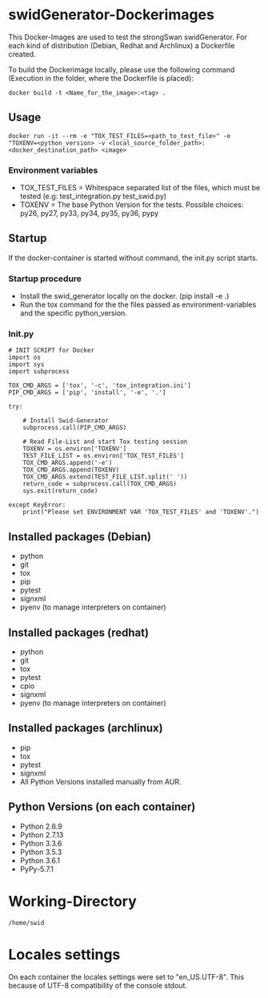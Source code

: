 # swidGenerator-Dockerimages

This Docker-Images are used to test the strongSwan swidGenerator.
For each kind of distribution (Debian, Redhat and Archlinux) a Dockerfile created.

To build the Dockerimage locally, please use the following command (Execution in the folder, where the Dockerfile is placed):

```
docker build -t <Name_for_the_image>:<tag> .
```

## Usage
```
docker run -it --rm -e "TOX_TEST_FILES=<path_to_test_file>" -e "TOXENV=<python_version> -v <local_source_folder_path>:<docker_destination_path> <image>
```

### Environment variables
* TOX_TEST_FILES = Whitespace separated list of the files, which must be tested (e.g: test_integration.py test_swid.py)
* TOXENV = The base Python Version for the tests. Possible choices: py26, py27, py33, py34, py35, py36, pypy

## Startup
If the docker-container is started without command, the init.py script starts.

### Startup procedure
* Install the swid_generator locally on the docker. (pip install -e .)
* Run the tox command for the the files passed as environment-variables and the specific python_version.

### Init.py

```
# INIT SCRIPT for Docker
import os
import sys
import subprocess

TOX_CMD_ARGS = ['tox', '-c', 'tox_integration.ini']
PIP_CMD_ARGS = ['pip', 'install', '-e', '.']

try:

    # Install Swid-Generator
    subprocess.call(PIP_CMD_ARGS)

    # Read File-List and start Tox testing session
    TOXENV = os.environ['TOXENV']
    TEST_FILE_LIST = os.environ['TOX_TEST_FILES']
    TOX_CMD_ARGS.append('-e')
    TOX_CMD_ARGS.append(TOXENV)
    TOX_CMD_ARGS.extend(TEST_FILE_LIST.split(' '))
    return_code = subprocess.call(TOX_CMD_ARGS)
    sys.exit(return_code)

except KeyError:
    print("Please set ENVIRONMENT VAR 'TOX_TEST_FILES' and 'TOXENV'.")
```

## Installed packages (Debian)
- python
- git
- tox
- pip
- pytest
- signxml
- pyenv (to manage interpreters on container)

## Installed packages (redhat)
- python
- git
- tox
- pytest
- cpio
- signxml
- pyenv (to manage interpreters on container)

## Installed packages (archlinux)
- pip
- tox
- pytest
- signxml
- All Python Versions installed manually from AUR.

## Python Versions (on each container)
- Python 2.6.9
- Python 2.7.13
- Python 3.3.6
- Python 3.5.3
- Python 3.6.1
- PyPy-5.7.1

# Working-Directory

```
/home/swid
```

# Locales settings
On each container the locales settings were set to "en_US.UTF-8". This because of UTF-8 compatibility of the console stdout.